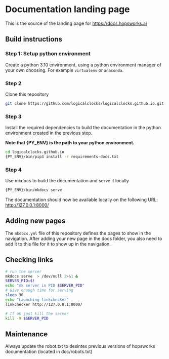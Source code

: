 # Documentation landing page

This is the source of the landing page for https://docs.hopsworks.ai

## Build instructions

### Step 1: Setup python environment

Create a python 3.10 environment, using a python environment manager of your own choosing. For example `virtualenv` or `anaconda`.

### Step 2

Clone this repository

```bash
git clone https://github.com/logicalclocks/logicalclocks.github.io.git
```

### Step 3

Install the required dependencies to build the documentation in the python environment created in the previous step.

**Note that {PY_ENV} is the path to your python environment.**

```bash
cd logicalclocks.github.io
{PY_ENV}/bin/pip3 install -r requirements-docs.txt
```

### Step 4

Use mkdocs to build the documentation and serve it locally

```bash
{PY_ENV}/bin/mkdocs serve
```

The documentation should now be available locally on the following URL: http://127.0.0.1:8000/

## Adding new pages

The `mkdocs.yml` file of this repository defines the pages to show in the navigation. 
After adding your new page in the docs folder, you also need to add it to this file for it to show up in the navigation.

## Checking links

``` bash
# run the server
mkdocs serve  > /dev/null 2>&1 &
SERVER_PID=$!
echo "mk server in PID $SERVER_PID"
# Give enough time for serving
sleep 30
echo "Launching linkchecker"
linkchecker http://127.0.0.1:8000/

# If ok just kill the server
kill -9 $SERVER_PID
```


## Maintenance
Always update the robot.txt to desintex previous versions of hopsworks documentation (located in doc/robots.txt) 


